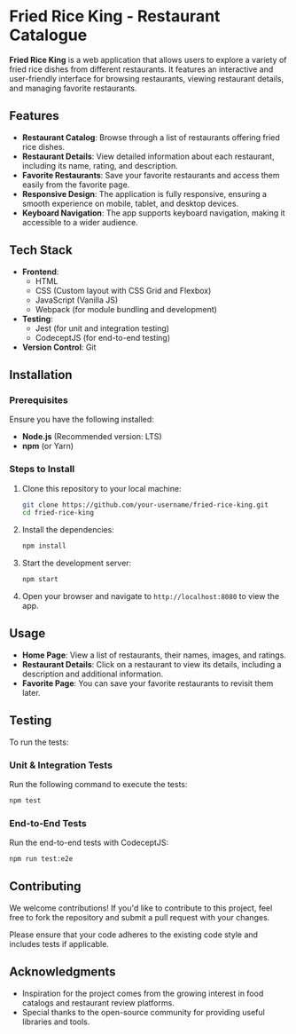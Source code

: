 # Fried Rice King - Restaurant Catalogue

**Fried Rice King** is a web application that allows users to explore a variety of fried rice dishes from different restaurants. It features an interactive and user-friendly interface for browsing restaurants, viewing restaurant details, and managing favorite restaurants.

## Features

- **Restaurant Catalog**: Browse through a list of restaurants offering fried rice dishes.
- **Restaurant Details**: View detailed information about each restaurant, including its name, rating, and description.
- **Favorite Restaurants**: Save your favorite restaurants and access them easily from the favorite page.
- **Responsive Design**: The application is fully responsive, ensuring a smooth experience on mobile, tablet, and desktop devices.
- **Keyboard Navigation**: The app supports keyboard navigation, making it accessible to a wider audience.

## Tech Stack

- **Frontend**: 
  - HTML
  - CSS (Custom layout with CSS Grid and Flexbox)
  - JavaScript (Vanilla JS)
  - Webpack (for module bundling and development)
- **Testing**:
  - Jest (for unit and integration testing)
  - CodeceptJS (for end-to-end testing)
- **Version Control**: Git

## Installation

### Prerequisites

Ensure you have the following installed:
- **Node.js** (Recommended version: LTS)
- **npm** (or Yarn)

### Steps to Install

1. Clone this repository to your local machine:

   ```bash
   git clone https://github.com/your-username/fried-rice-king.git
   cd fried-rice-king
   ```

2. Install the dependencies:

   ```bash
   npm install
   ```

3. Start the development server:

   ```bash
   npm start
   ```

4. Open your browser and navigate to `http://localhost:8080` to view the app.

## Usage

- **Home Page**: View a list of restaurants, their names, images, and ratings.
- **Restaurant Details**: Click on a restaurant to view its details, including a description and additional information.
- **Favorite Page**: You can save your favorite restaurants to revisit them later.

## Testing

To run the tests:

### Unit & Integration Tests

Run the following command to execute the tests:

```bash
npm test
```

### End-to-End Tests

Run the end-to-end tests with CodeceptJS:

```bash
npm run test:e2e
```

## Contributing

We welcome contributions! If you'd like to contribute to this project, feel free to fork the repository and submit a pull request with your changes.

Please ensure that your code adheres to the existing code style and includes tests if applicable.

## Acknowledgments

- Inspiration for the project comes from the growing interest in food catalogs and restaurant review platforms.
- Special thanks to the open-source community for providing useful libraries and tools.
